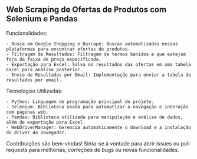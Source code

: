## Web Scraping de Ofertas de Produtos com Selenium e Pandas

Funcionalidades:

    - Busca em Google Shopping e Buscapé: Buscas automatizadas nessas plataformas para encontrar ofertas de produtos.
    - Filtragem de Resultados: Filtragem de termos banidos e que estejam fora da faixa de preço especificada.
    - Exportação para Excel: Salva os resultados das ofertas em uma tabela Excel para análise posterior.
    - Envio de Resultados por Email: Implementação para enviar a tabela de resultados por email.

Tecnologias Utilizadas:

    - Python: Linguagem de programação principal do projeto.
    - Selenium: Biblioteca usada para automatizar a navegação e interação com páginas web.
    - Pandas: Biblioteca utilizada para manipulação e análise de dados, além de exportação para Excel.
    - WebDriverManager: Gerencia automaticamente o download e a instalação do driver do navegador.


Contribuições são bem-vindas! Sinta-se à vontade para abrir issues ou pull requests para melhorias, correções de bugs ou novas funcionalidades.
